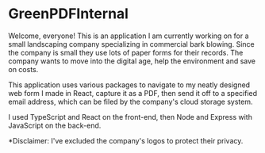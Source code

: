 # GreenPDFInternal

Welcome, everyone! This is an application I am currently working on for a small landscaping company specializing in commercial bark blowing. Since the company is small they use lots of paper forms for their records. The company wants to move into the digital age, help the environment and save on costs.

This application uses various packages to navigate to my neatly designed web form I made in React, capture it as a PDF, then send it off to a specified email address, which can be filed by the company's cloud storage system.

I used TypeScript and React on the front-end, then Node and Express with JavaScript on the back-end.

*Disclaimer: I've excluded the company's logos to protect their privacy.